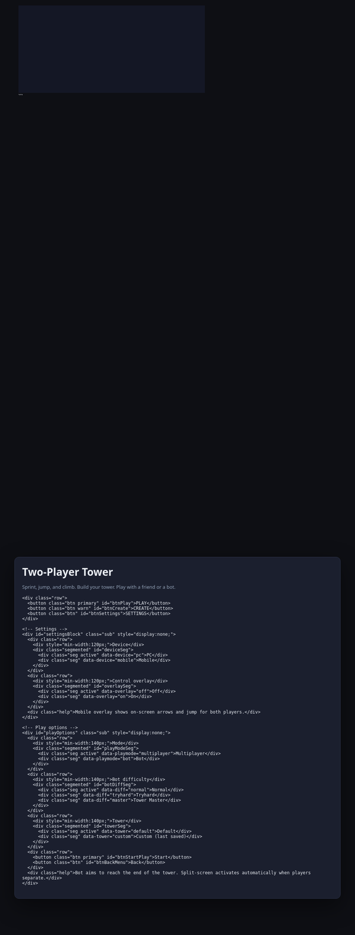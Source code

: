 <!DOCTYPE html>
<html lang="en">
<head>
  <meta charset="UTF-8" />
  <title>Tower Platformer — Full Build</title>
  <style>
    :root {
      --bg: #0e0f14;
      --canvas: #141725;
      --panel: #1b1f2e;
      --border: #2a3147;
      --text: #e9edf3;
      --muted: #94a3b8;
      --accent: #4ab3ed;
      --accent2: #e4b423;
      --danger: #c63e3e;
      --ok: #27c39f;
    }
    html, body { margin:0; height:100%; background:var(--bg); color:var(--text); font-family: ui-sans-serif, system-ui, -apple-system, Segoe UI, Roboto, Arial; overflow:hidden; }
    canvas { display:block; margin:0 auto; background:var(--canvas); }
    .ui-layer { position:fixed; inset:0; display:grid; place-items:center; pointer-events:none; }
    .panel {
      pointer-events:auto; background:var(--panel); border:1px solid var(--border); border-radius:12px; padding:20px;
      width:840px; max-width:calc(100% - 40px); box-shadow:0 20px 60px rgba(0,0,0,0.45);
    }
    .panel h1 { margin:0 0 8px 0; }
    .row { display:flex; gap:12px; align-items:center; margin:12px 0; }
    .btn {
      background:#222637; border:1px solid var(--border); color:var(--text);
      border-radius:10px; padding:12px 14px; font-weight:600; cursor:pointer;
    }
    .btn:hover { background:#2a3147; }
    .btn.primary { background:linear-gradient(180deg,#2a91c7,#1f78aa); border-color:#2a91c7; }
    .btn.warn { background:linear-gradient(180deg,#b7561f,#9d430f); border-color:#b7561f; }
    .btn.danger { background:linear-gradient(180deg,#c63e3e,#a93131); border-color:#c63e3e; }
    .segmented { display:flex; gap:8px; flex-wrap:wrap; }
    .seg { background:#222637; border:1px solid var(--border); color:var(--text); padding:10px 12px; border-radius:8px; cursor:pointer; }
    .seg.active { background:#2a3147; border-color:#3b4767; }
    .sub { margin-top:14px; padding-top:14px; border-top:1px solid #252a3a; }
    .help { color:var(--muted); font-size:13px; }

    /* Editor toolbar */
    .toolbar {
      position:fixed; left:16px; top:16px; display:flex; gap:8px; background:#141725cc; border:1px solid #242a3c;
      border-radius:10px; padding:8px; z-index:10; backdrop-filter: blur(4px);
    }
    .tool { background:#222637; border:1px solid var(--border); color:#d7deea; padding:8px 12px; border-radius:8px; cursor:pointer; }
    .tool.active { background:#2a3147; border-color:#3b4767; }
    .hint {
      position:fixed; right:16px; top:16px; background:#141725cc; color:#cfe2ff; border:1px solid #242a3c;
      padding:8px 12px; border-radius:10px; backdrop-filter: blur(4px); pointer-events:none; z-index:10;
    }

    /* Mobile controls */
    .mobile-controls { position:fixed; inset:0; pointer-events:none; }
    .mc-btn {
      position:absolute; width:84px; height:84px; border-radius:50%;
      background: radial-gradient(circle at 30% 30%, #2a3147, #181b26 60%);
      border:1px solid #3b4767; box-shadow: inset 0 6px 12px rgba(0,0,0,0.4), 0 2px 8px rgba(0,0,0,0.4);
      pointer-events:auto; display:flex; align-items:center; justify-content:center; color:#cfe2ff; font-weight:700; font-size:24px;
      user-select:none;
    }
    .mc-btn:active { filter:brightness(1.2); }
  </style>
</head>
<body>
<canvas id="gameCanvas" width="1024" height="480"></canvas>

<!-- Menu -->
<div class="ui-layer" id="menuLayer">
  <div class="panel">
    <h1>Two-Player Tower</h1>
    <p class="help">Sprint, jump, and climb. Build your tower. Play with a friend or a bot.</p>

    <div class="row">
      <button class="btn primary" id="btnPlay">PLAY</button>
      <button class="btn warn" id="btnCreate">CREATE</button>
      <button class="btn" id="btnSettings">SETTINGS</button>
    </div>

    <!-- Settings -->
    <div id="settingsBlock" class="sub" style="display:none;">
      <div class="row">
        <div style="min-width:120px;">Device</div>
        <div class="segmented" id="deviceSeg">
          <div class="seg active" data-device="pc">PC</div>
          <div class="seg" data-device="mobile">Mobile</div>
        </div>
      </div>
      <div class="row">
        <div style="min-width:120px;">Control overlay</div>
        <div class="segmented" id="overlaySeg">
          <div class="seg active" data-overlay="off">Off</div>
          <div class="seg" data-overlay="on">On</div>
        </div>
      </div>
      <div class="help">Mobile overlay shows on-screen arrows and jump for both players.</div>
    </div>

    <!-- Play options -->
    <div id="playOptions" class="sub" style="display:none;">
      <div class="row">
        <div style="min-width:140px;">Mode</div>
        <div class="segmented" id="playModeSeg">
          <div class="seg active" data-playmode="multiplayer">Multiplayer</div>
          <div class="seg" data-playmode="bot">Bot</div>
        </div>
      </div>
      <div class="row">
        <div style="min-width:140px;">Bot difficulty</div>
        <div class="segmented" id="botDiffSeg">
          <div class="seg active" data-diff="normal">Normal</div>
          <div class="seg" data-diff="tryhard">Tryhard</div>
          <div class="seg" data-diff="master">Tower Master</div>
        </div>
      </div>
      <div class="row">
        <div style="min-width:140px;">Tower</div>
        <div class="segmented" id="towerSeg">
          <div class="seg active" data-tower="default">Default</div>
          <div class="seg" data-tower="custom">Custom (last saved)</div>
        </div>
      </div>
      <div class="row">
        <button class="btn primary" id="btnStartPlay">Start</button>
        <button class="btn" id="btnBackMenu">Back</button>
      </div>
      <div class="help">Bot aims to reach the end of the tower. Split-screen activates automatically when players separate.</div>
    </div>
  </div>
</div>

<!-- Editor toolbar -->
<div class="toolbar" id="editorToolbar" style="display:none;">
  <div class="tool active" data-tool="platform">Platform</div>
  <div class="tool" data-tool="hazard">Hazard</div>
  <div class="tool" data-tool="collectible">Gem</div>
  <div class="tool" data-tool="checkpoint">Checkpoint</div>
  <div class="tool" id="gridSnapBtn">Snap: 20</div>
  <div class="tool" id="clearBtn">Clear</div>
  <div class="tool" id="saveBtn">Save</div>
  <div class="tool" id="loadBtn">Load</div>
  <div class="tool danger" id="exitCreateBtn">Exit</div>
</div>
<div class="hint" id="editorHint" style="display:none;">Create mode: Click to place, drag to move. WASD to pan. Spawn marker can be moved.</div>

<!-- Mobile controls -->
<div class="mobile-controls" id="mobileControls" style="display:none;">
  <!-- Player 1 left side -->
  <div class="mc-btn" id="mcP1Left" style="left: 26px; bottom: 28px;">◀</div>
  <div class="mc-btn" id="mcP1Right" style="left: 126px; bottom: 28px;">▶</div>
  <div class="mc-btn" id="mcP1Jump" style="left: 76px; bottom: 118px;">⤒</div>
  <!-- Player 2 right side -->
  <div class="mc-btn" id="mcP2Left" style="right: 126px; bottom: 28px;">◀</div>
  <div class="mc-btn" id="mcP2Right" style="right: 26px; bottom: 28px;">▶</div>
  <div class="mc-btn" id="mcP2Jump" style="right: 76px; bottom: 118px;">⤒</div>
</div>

<script>
/* ==== CONFIG ==== */
const CANVAS_WIDTH = 1024;
const CANVAS_HEIGHT = 480;
const VIEW_WIDTH = CANVAS_WIDTH / 2;
const VIEW_HEIGHT = CANVAS_HEIGHT;
const WORLD_WIDTH = 1600;
const WORLD_HEIGHT = 2400;
const SPLIT_DISTANCE = 480;
const MERGE_DISTANCE = 360;

/* ==== STATE ==== */
let mode = "menu"; // "menu" | "play" | "create"
let deviceType = "pc"; // "pc" | "mobile"
let overlayEnabled = false;
let playMode = "multiplayer"; // "multiplayer" | "bot"
let botDifficulty = "normal"; // "normal" | "tryhard" | "master"
let towerSelection = "default"; // "default" | "custom"
let currentSplitMode = "merged";
let gridSnap = 20;

/* ==== INPUT ==== */
const keys = {};
window.addEventListener("keydown", e => keys[e.code] = true);
window.addEventListener("keyup", e => keys[e.code] = false);

/* ==== UI HOOKUP ==== */
const menuLayer = document.getElementById("menuLayer");
const btnPlay = document.getElementById("btnPlay");
const btnSettings = document.getElementById("btnSettings");
const btnCreate = document.getElementById("btnCreate");
const settingsBlock = document.getElementById("settingsBlock");
const playOptions = document.getElementById("playOptions");
const btnStartPlay = document.getElementById("btnStartPlay");
const btnBackMenu = document.getElementById("btnBackMenu");

function segmentedInit(segEl, value, attr, onChange) {
  [...segEl.children].forEach(ch => {
    ch.classList.toggle("active", ch.getAttribute(attr) === value);
    ch.addEventListener("click", () => {
      [...segEl.children].forEach(n => n.classList.remove("active"));
      ch.classList.add("active");
      onChange(ch.getAttribute(attr));
      syncMobileControls();
    });
  });
}
const deviceSeg = document.getElementById("deviceSeg");
const overlaySeg = document.getElementById("overlaySeg");
const playModeSeg = document.getElementById("playModeSeg");
const botDiffSeg = document.getElementById("botDiffSeg");
const towerSeg = document.getElementById("towerSeg");

segmentedInit(deviceSeg, deviceType, "data-device", v => deviceType = v);
segmentedInit(overlaySeg, overlayEnabled ? "on" : "off", "data-overlay", v => overlayEnabled = (v === "on"));
segmentedInit(playModeSeg, playMode, "data-playmode", v => playMode = v);
segmentedInit(botDiffSeg, botDifficulty, "data-diff", v => botDifficulty = v);
segmentedInit(towerSeg, towerSelection, "data-tower", v => towerSelection = v);

btnPlay.addEventListener("click", () => {
  playOptions.style.display = "block";
  settingsBlock.style.display = "none";
});
btnBackMenu.addEventListener("click", () => {
  playOptions.style.display = "none";
});
btnSettings.addEventListener("click", () => {
  settingsBlock.style.display = settingsBlock.style.display === "none" ? "block" : "none";
  playOptions.style.display = "none";
});
btnStartPlay.addEventListener("click", () => {
  loadActiveLevel(towerSelection);
  mode = "play";
  menuLayer.style.display = "none";
  editorToolbar.style.display = "none";
  document.getElementById("editorHint").style.display = "none";
  resetPlayersToSpawn();
  syncMobileControls();
});
btnCreate.addEventListener("click", () => {
  startCreateFresh();
});

/* ==== MOBILE CONTROLS ==== */
const mcLayer = document.getElementById("mobileControls");
function bindPress(btn, codes) {
  const down = e => { e.preventDefault(); codes.forEach(code => keys[code] = true); };
  const up = e => { e.preventDefault(); codes.forEach(code => keys[code] = false); };
  // Touch + Mouse
  btn.addEventListener("touchstart", down, { passive:false });
  btn.addEventListener("touchend", up, { passive:false });
  btn.addEventListener("mousedown", down);
  window.addEventListener("mouseup", up);
}
bindPress(document.getElementById("mcP1Left"), ["KeyA"]);
bindPress(document.getElementById("mcP1Right"), ["KeyD"]);
bindPress(document.getElementById("mcP1Jump"), ["KeyW"]);
bindPress(document.getElementById("mcP2Left"), ["ArrowLeft"]);
bindPress(document.getElementById("mcP2Right"), ["ArrowRight"]);
bindPress(document.getElementById("mcP2Jump"), ["ArrowUp"]);

function syncMobileControls() {
  mcLayer.style.display = (deviceType === "mobile" && overlayEnabled && mode !== "menu") ? "block" : "none";
}

/* ==== UTILS ==== */
function clamp(val, min, max) { return Math.max(min, Math.min(val, max)); }
function rectsCollide(a, b) {
  return (a.x < b.x + b.width && a.x + a.width > b.x && a.y < b.y + b.height && a.y + a.height > b.y);
}
function snap(v, s) { return s ? Math.round(v / s) * s : v; }

/* ==== PLAYER ==== */
class Player {
  constructor(x, y, color, controls) {
    this.x = x; this.y = y; this.width = 36; this.height = 48;
    this.color = color; this.vx = 0; this.vy = 0;
    this.speed = 5.2; this.jumpVelocity = -14.2; this.gravity = 0.8; this.maxFall = 18;
    this.onGround = false; this.controls = controls; this.dead = false;
    this.isBot = false;
  }
  get rect() { return { x: this.x, y: this.y, width: this.width, height: this.height }; }
  update(platforms, hazards) {
    if (this.isBot) this.botLogic(platforms, hazards);
    else {
      let move = 0;
      if (keys[this.controls.left]) move -= 1;
      if (keys[this.controls.right]) move += 1;
      this.vx = move * this.speed;
      if (this.onGround && keys[this.controls.jump]) {
        this.vy = this.jumpVelocity; this.onGround = false;
      }
    }
    this.vy += this.gravity;
    if (this.vy > this.maxFall) this.vy = this.maxFall;

    // Horizontal
    this.x += this.vx;
    for (const p of platforms) {
      if (rectsCollide(this.rect, p)) {
        if (this.vx > 0) this.x = p.x - this.width;
        else if (this.vx < 0) this.x = p.x + p.width;
      }
    }

    // Vertical
    this.y += this.vy;
    this.onGround = false;
    for (const p of platforms) {
      if (rectsCollide(this.rect, p)) {
        if (this.vy > 0) { this.y = p.y - this.height; this.vy = 0; this.onGround = true; }
        else if (this.vy < 0) { this.y = p.y + p.height; this.vy = 0; }
      }
    }

    // World bounds
    if (this.y > WORLD_HEIGHT) this.dead = true;

    // Hazards
    for (const h of hazards) if (rectsCollide(this.rect, h)) this.dead = true;
  }
  botLogic(platforms, hazards) {
    // Goal-driven heuristic bot aiming for endGoal.x
    const speedScale = (botDifficulty === "normal" ? 0.9 : botDifficulty === "tryhard" ? 1.1 : 1.3);
    const jumpBias = (botDifficulty === "normal" ? 0.03 : botDifficulty === "tryhard" ? 0.07 : 0.12);
    this.vx = this.speed * speedScale; // always move right

    // Look ahead for platform edge or hazard to jump
    const aheadX = this.x + this.width + 8;
    const feetY = this.y + this.height + 2;

    // Find current ground platform
    let ground = null;
    for (const p of platforms) {
      if (feetY >= p.y - 2 && feetY <= p.y + 10 && this.x + this.width/2 >= p.x && this.x + this.width/2 <= p.x + p.width) {
        ground = p; break;
      }
    }
    const nearEdge = ground ? (aheadX > ground.x + ground.width - 10) : true;

    // Detect next candidate platform within jump arc
    const jumpReachX = 140 * speedScale;
    const jumpReachY = 110; // vertical reach
    let candidate = null;
    for (const p of platforms) {
      if (p.y + p.height < this.y + this.height && // above or level
          p.x <= aheadX + jumpReachX && p.x + p.width >= aheadX && // within horizontal window
          (this.y - p.y) <= jumpReachY + 40) {
        candidate = p; break;
      }
    }

    // Hazard ahead?
    const frontRect = { x: aheadX, y: this.y + this.height - 6, width: 12, height: 12 };
    const hazardAhead = hazards.some(h => rectsCollide(frontRect, h));

    // Jump decisions
    if (this.onGround && (nearEdge || candidate || hazardAhead || Math.random() < jumpBias)) {
      this.vy = this.jumpVelocity; this.onGround = false;
    }

    // If close to end goal and below it, jump more
    if (this.onGround && endGoal.x - this.x < 160 && this.y > endGoal.y + endGoal.height) {
      this.vy = this.jumpVelocity; this.onGround = false;
    }
  }
  draw(ctx) {
    ctx.save();
    // Body (no shadow)
    const grd = ctx.createLinearGradient(this.x, this.y, this.x, this.y + this.height);
    grd.addColorStop(0, this.color); grd.addColorStop(1, "#0c0f14");
    ctx.fillStyle = grd; ctx.strokeStyle = "#0a0d12"; ctx.lineWidth = 2;
    ctx.fillRect(this.x, this.y, this.width, this.height);
    ctx.strokeRect(this.x+0.5, this.y+0.5, this.width-1, this.height-1);
    // Eyes
    ctx.fillStyle = "#fff";
    ctx.fillRect(this.x + 7, this.y + 12, 8, 8);
    ctx.fillRect(this.x + 21, this.y + 12, 8, 8);
    ctx.fillStyle = "#364a63";
    ctx.fillRect(this.x + 10, this.y + 16, 3, 3);
    ctx.fillRect(this.x + 24, this.y + 16, 3, 3);
    ctx.restore();
  }
}

/* ==== WORLD (DEFAULT OBBY WITH FLOORS) ==== */
const defaultPlatforms = [
  { x: 0, y: 2350, width: 1600, height: 50, floor: true }, // permanent floor
  // Floor 1 (lighter gray)
  { x: 160, y: 2220, width: 180, height: 20, floorColor: 1 },
  { x: 420, y: 2140, width: 160, height: 20, floorColor: 1 },
  { x: 680, y: 2060, width: 160, height: 20, floorColor: 1 },
  { x: 940, y: 1980, width: 160, height: 20, floorColor: 1 },
  { x: 1220, y: 1900, width: 160, height: 20, floorColor: 1 },

  // Floor 2 (darker gray)
  { x: 220, y: 1780, width: 180, height: 20, floorColor: 2 },
  { x: 500, y: 1700, width: 160, height: 20, floorColor: 2 },
  { x: 760, y: 1620, width: 160, height: 20, floorColor: 2 },
  { x: 1040, y: 1540, width: 160, height: 20, floorColor: 2 },
  { x: 1300, y: 1460, width: 160, height: 20, floorColor: 2 },

  // Floor 3 (lighter again)
  { x: 280, y: 1340, width: 180, height: 20, floorColor: 1 },
  { x: 560, y: 1260, width: 160, height: 20, floorColor: 1 },
  { x: 820, y: 1180, width: 160, height: 20, floorColor: 1 },
  { x: 1080, y: 1100, width: 160, height: 20, floorColor: 1 },
  { x: 1340, y: 1020, width: 160, height: 20, floorColor: 1 },

  // Floor 4 (dark)
  { x: 340, y: 920, width: 180, height: 20, floorColor: 2 },
  { x: 620, y: 840, width: 160, height: 20, floorColor: 2 },
  { x: 880, y: 760, width: 160, height: 20, floorColor: 2 },
  { x: 1140, y: 680, width: 160, height: 20, floorColor: 2 },
  { x: 1400, y: 600, width: 160, height: 20, floorColor: 2 },
];
const defaultHazards = [
  { x: 520, y: 2335, width: 40, height: 15 },
  { x: 900, y: 1975, width: 40, height: 15 },
  { x: 1080, y: 1535, width: 40, height: 15 },
  { x: 1200, y: 1095, width: 40, height: 15 },
];
const defaultCollectibles = [
  { x: 180, y: 2190, width: 20, height: 20 },
  { x: 700, y: 2030, width: 20, height: 20 },
  { x: 1240, y: 1870, width: 20, height: 20 },
  { x: 540, y: 1680, width: 20, height: 20 },
  { x: 840, y: 1160, width: 20, height: 20 },
];
const defaultCheckpoints = [
  { x: 700, y: 2030, width: 24, height: 28 },
  { x: 1240, y: 1870, width: 24, height: 28 },
  { x: 540, y: 1680, width: 24, height: 28 },
  { x: 840, y: 1160, width: 24, height: 28 },
];
const defaultSpawn = { x: 100, y: 2200, width: 28, height: 32 };
const defaultEndGoal = { x: 1460, y: 540, width: 72, height: 72 };

/* ==== ACTIVE LEVEL ==== */
let platforms = []; let hazards = []; let collectibles = []; let checkpoints = [];
let spawnMarker = { ...defaultSpawn };
let endGoal = { ...defaultEndGoal };

// Persistent floor to always keep
const persistentFloor = { x: 0, y: 2350, width: 1600, height: 50, floor: true };

function ensureFloor() {
  const hasFloor = platforms.some(p => p.x === persistentFloor.x && p.y === persistentFloor.y && p.width === persistentFloor.width && p.height === persistentFloor.height);
  if (!hasFloor) platforms.unshift({ ...persistentFloor });
}

function setDefaultLevel() {
  platforms = JSON.parse(JSON.stringify(defaultPlatforms));
  hazards = JSON.parse(JSON.stringify(defaultHazards));
  collectibles = JSON.parse(JSON.stringify(defaultCollectibles));
  checkpoints = JSON.parse(JSON.stringify(defaultCheckpoints));
  spawnMarker = { ...defaultSpawn };
  endGoal = { ...defaultEndGoal };
  ensureFloor();
}
function setCustomLevelFromStorage() {
  const data = localStorage.getItem("towerLevel");
  if (data) {
    const parsed = JSON.parse(data);
    platforms = parsed.platforms || [ { ...persistentFloor } ];
    hazards = parsed.hazards || [];
    collectibles = parsed.collectibles || [];
    checkpoints = parsed.checkpoints || [];
    spawnMarker = parsed.spawnMarker || { ...defaultSpawn };
    endGoal = parsed.endGoal || { ...defaultEndGoal };
    ensureFloor();
  } else {
    setDefaultLevel();
  }
}
function loadActiveLevel(selection) {
  if (selection === "custom") setCustomLevelFromStorage();
  else setDefaultLevel();
}

/* ==== DRAWING ==== */
const canvas = document.getElementById("gameCanvas");
const ctx = canvas.getContext("2d");

function drawPlatform(ctx, p) {
  ctx.save();
  const base1 = p.floorColor === 2 ? "#51576a" : "#6d7b91";
  const base2 = p.floorColor === 2 ? "#34394a" : "#393f52";
  const g = ctx.createLinearGradient(p.x, p.y, p.x, p.y + p.height);
  g.addColorStop(0, p.floor ? "#555" : base1);
  g.addColorStop(1, p.floor ? "#333" : base2);
  ctx.fillStyle = g;
  ctx.fillRect(p.x, p.y, p.width, p.height);
  ctx.strokeStyle = "#2a3147";
  ctx.strokeRect(p.x, p.y, p.width, p.height);
  ctx.restore();
}
function drawHazard(ctx, h) {
  ctx.save();
  const g = ctx.createLinearGradient(h.x, h.y, h.x, h.y + h.height);
  g.addColorStop(0, "#d44b4b"); g.addColorStop(1, "#8b2a2a");
  ctx.fillStyle = g;
  ctx.fillRect(h.x, h.y, h.width, h.height);
  ctx.strokeStyle = "#ffe5e5";
  ctx.beginPath();
  ctx.moveTo(h.x, h.y + h.height);
  ctx.lineTo(h.x + h.width / 2, h.y);
  ctx.lineTo(h.x + h.width, h.y + h.height);
  ctx.stroke();
  ctx.restore();
}
function drawCollectible(ctx, c) {
  ctx.save();
  ctx.beginPath();
  ctx.arc(c.x + c.width / 2, c.y + c.height / 2, 9, 0, 2 * Math.PI);
  const g = ctx.createRadialGradient(c.x + c.width / 2, c.y + c.height / 2, 3, c.x + c.width / 2, c.y + c.height / 2, 9);
  g.addColorStop(0, "#ffe57a"); g.addColorStop(1, "#caa541");
  ctx.fillStyle = g; ctx.fill();
  ctx.strokeStyle = "#f8d98f"; ctx.lineWidth = 2; ctx.stroke();
  ctx.restore();
}
function drawCheckpoint(ctx, cp) {
  ctx.save();
  const g = ctx.createLinearGradient(cp.x, cp.y, cp.x, cp.y + cp.height);
  g.addColorStop(0, "#5acef7"); g.addColorStop(1, "#2a88bf");
  ctx.fillStyle = g; ctx.fillRect(cp.x, cp.y, cp.width, cp.height);
  ctx.fillStyle = "#fff"; ctx.font = "bold 11px sans-serif"; ctx.fillText("✔", cp.x + 5, cp.y + 18);
  ctx.restore();
}
function drawSpawnMarker(ctx, sp) {
  ctx.save();
  const g = ctx.createLinearGradient(sp.x, sp.y, sp.x, sp.y + sp.height);
  g.addColorStop(0, "#3aeeb4"); g.addColorStop(1, "#1aa57e");
  ctx.fillStyle = g;
  ctx.fillRect(sp.x, sp.y, sp.width, sp.height);
  ctx.fillStyle = "#062a22";
  ctx.font = "bold 11px sans-serif";
  ctx.fillText("SP", sp.x + 6, sp.y + 20);
  ctx.restore();
}
function drawEndGoal(ctx, eg) {
  ctx.save();
  const g = ctx.createLinearGradient(eg.x, eg.y, eg.x, eg.y + eg.height);
  g.addColorStop(0, "#ffd700"); g.addColorStop(1, "#d2ad00");
  ctx.fillStyle = g; ctx.fillRect(eg.x, eg.y, eg.width, eg.height);
  ctx.fillStyle = "#000"; ctx.font = "bold 14px sans-serif"; ctx.fillText("END", eg.x + 14, eg.y + 40);
  ctx.restore();
}
function drawWorld(ctx) {
  for (const plat of platforms) drawPlatform(ctx, plat);
  for (const hazard of hazards) drawHazard(ctx, hazard);
  for (const c of collectibles) drawCollectible(ctx, c);
  for (const cp of checkpoints) drawCheckpoint(ctx, cp);
  drawSpawnMarker(ctx, spawnMarker);
  drawEndGoal(ctx, endGoal);
}

/* ==== CAMERA ==== */
function getSplitMode(p1, p2) {
  const dx = (p1.x + p1.width / 2) - (p2.x + p2.width / 2);
  const dy = (p1.y + p1.height / 2) - (p2.y + p2.height / 2);
  const dist = Math.hypot(dx, dy);
  if (dist > SPLIT_DISTANCE) return "split";
  else if (dist < MERGE_DISTANCE) return "merged";
  else return currentSplitMode;
}
function calcCamera(px, py) {
  let camX = Math.round(px - VIEW_WIDTH / 2);
  let camY = Math.round(py - VIEW_HEIGHT / 2);
  camX = clamp(camX, 0, WORLD_WIDTH - VIEW_WIDTH);
  camY = clamp(camY, 0, WORLD_HEIGHT - VIEW_HEIGHT);
  return [camX, camY];
}
function calcMergedCamera(p1, p2) {
  let mx = (p1.x + p1.width / 2 + p2.x + p2.width / 2) / 2;
  let my = (p1.y + p1.height / 2 + p2.y + p2.height / 2) / 2;
  return calcCamera(mx, my);
}

/* ==== PLAYERS ==== */
const player1 = new Player(100, 2200, "#23b4e4", { left: "KeyA", right: "KeyD", jump: "KeyW" });
const player2 = new Player(160, 2200, "#e4b423", { left: "ArrowLeft", right: "ArrowRight", jump: "ArrowUp" });

function resetPlayersToSpawn() {
  player1.x = spawnMarker.x; player1.y = spawnMarker.y; player1.vx = 0; player1.vy = 0; player1.dead = false; player1.onGround = false;
  player2.x = spawnMarker.x + 60; player2.y = spawnMarker.y; player2.vx = 0; player2.vy = 0; player2.dead = false; player2.onGround = false;
  player2.isBot = (playMode === "bot");
}

/* ==== HUD ==== */
function drawHud(player, x, y) {
  ctx.save();
  ctx.globalAlpha = 0.88; ctx.fillStyle = "#111"; ctx.fillRect(x - 10, y - 28, 180, 44);
  ctx.globalAlpha = 1.0; ctx.fillStyle = "#fff"; ctx.font = "16px monospace";
  ctx.fillText("X:" + Math.round(player.x) + " Y:" + Math.round(player.y), x, y);
  ctx.fillText("Mode: " + (player.isBot ? ("BOT-" + botDifficulty.toUpperCase()) : "PLAYER"), x, y + 22);
  ctx.restore();
}
function drawPlayHUD() {
  drawHud(player1, 28, 36);
  if (mode === "play" && playMode === "multiplayer") {
    const hx = currentSplitMode === "split" ? VIEW_WIDTH + 28 : 280;
    drawHud(player2, hx, 36);
  } else if (mode === "play" && playMode === "bot") {
    const hx = currentSplitMode === "split" ? VIEW_WIDTH + 28 : 280;
    drawHud(player2, hx, 36);
  }
}

/* ==== EDITOR STATE & INPUT ==== */
const editorToolbar = document.getElementById("editorToolbar");
const editorHint = document.getElementById("editorHint");
let currentTool = "platform";
[...editorToolbar.querySelectorAll(".tool[data-tool]")].forEach(btn => {
  btn.addEventListener("click", () => {
    [...editorToolbar.querySelectorAll(".tool[data-tool]")].forEach(b => b.classList.remove("active"));
    btn.classList.add("active");
    currentTool = btn.getAttribute("data-tool");
  });
});
document.getElementById("gridSnapBtn").addEventListener("click", () => {
  gridSnap = (gridSnap === 20 ? 40 : gridSnap === 40 ? 0 : 20);
  document.getElementById("gridSnapBtn").textContent = "Snap: " + (gridSnap || "off");
});
document.getElementById("clearBtn").addEventListener("click", () => {
  // Fresh level: only floor + spawn marker + default endGoal
  platforms = [ { ...persistentFloor } ];
  hazards = []; collectibles = []; checkpoints = [];
  spawnMarker = { ...defaultSpawn };
  endGoal = { ...defaultEndGoal };
});
document.getElementById("saveBtn").addEventListener("click", () => {
  ensureFloor();
  localStorage.setItem("towerLevel", JSON.stringify({ platforms, hazards, collectibles, checkpoints, spawnMarker, endGoal }));
  // Auto-enable custom in play menu
  [...towerSeg.children].forEach(n => n.classList.remove("active"));
  towerSeg.querySelector('[data-tower="custom"]').classList.add("active");
  towerSelection = "custom";
});
document.getElementById("loadBtn").addEventListener("click", () => {
  setCustomLevelFromStorage();
});
document.getElementById("exitCreateBtn").addEventListener("click", () => {
  // Return to menu
  mode = "menu";
  menuLayer.style.display = "grid";
  editorToolbar.style.display = "none";
  editorHint.style.display = "none";
  syncMobileControls();
});

let editorCamX = 0, editorCamY = 0; // pan camera in create mode
function startCreateFresh() {
  mode = "create";
  menuLayer.style.display = "none";
  editorToolbar.style.display = "flex";
  editorHint.style.display = "block";
  // Start fresh: floor + spawn + end
  platforms = [ { ...persistentFloor } ];
  hazards = []; collectibles = []; checkpoints = [];
  spawnMarker = { ...defaultSpawn };
  endGoal = { ...defaultEndGoal };
  editorCamX = 0; editorCamY = 0;
  syncMobileControls();
}

function screenToWorld(sx, sy) {
  // If in create, account for editor camera
  if (mode === "create") return [sx + editorCamX, sy + editorCamY];
  // In play, camera transforms are handled by translate; here we place raw if needed
  return [sx, sy];
}

// Create mode interactions: place & move (including spawn marker)
let dragState = { dragging: false, obj: null, offsetX: 0, offsetY: 0, arr: null, index: -1 };
canvas.addEventListener("mousedown", e => {
  if (mode !== "create") return;
  const rect = canvas.getBoundingClientRect();
  let [wx, wy] = screenToWorld(e.clientX - rect.left, e.clientY - rect.top);

  // Hit-test spawn marker first
  if (wx >= spawnMarker.x && wx <= spawnMarker.x + spawnMarker.width &&
      wy >= spawnMarker.y && wy <= spawnMarker.y + spawnMarker.height) {
    dragState = { dragging: true, obj: spawnMarker, offsetX: wx - spawnMarker.x, offsetY: wy - spawnMarker.y, arr: null, index: -1 };
    return;
  }

  // Hit-test existing objects (skip persistent floor)
  const pools = [
    { arr: platforms, type: "platform" },
    { arr: hazards, type: "hazard" },
    { arr: collectibles, type: "collectible" },
    { arr: checkpoints, type: "checkpoint" },
  ];
  for (const pool of pools) {
    for (let i = pool.arr.length - 1; i >= 0; i--) {
      const o = pool.arr[i];
      if (o.floor) continue;
      if (wx >= o.x && wx <= o.x + o.width && wy >= o.y && wy <= o.y + o.height) {
        dragState = { dragging: true, obj: o, offsetX: wx - o.x, offsetY: wy - o.y, arr: pool.arr, index: i };
        return;
      }
    }
  }

  // Place new object
  wx = snap(wx, gridSnap); wy = snap(wy, gridSnap);
  if (currentTool === "platform") platforms.push({ x: wx, y: wy, width: 120, height: 20 });
  if (currentTool === "hazard") hazards.push({ x: wx, y: wy, width: 40, height: 15 });
  if (currentTool === "collectible") collectibles.push({ x: wx, y: wy, width: 20, height: 20 });
  if (currentTool === "checkpoint") checkpoints.push({ x: wx, y: wy, width: 24, height: 28 });
});
canvas.addEventListener("mousemove", e => {
  if (mode !== "create" || !dragState.dragging) return;
  const rect = canvas.getBoundingClientRect();
  let [wx, wy] = screenToWorld(e.clientX - rect.left, e.clientY - rect.top);
  const nx = snap(wx - dragState.offsetX, gridSnap);
  const ny = snap(wy - dragState.offsetY, gridSnap);
  dragState.obj.x = nx; dragState.obj.y = ny;
});
window.addEventListener("mouseup", () => { dragState.dragging = false; });

// Create mode camera pan: WASD keys
function updateEditorCamera() {
  const pan = 12;
  if (keys["KeyA"]) editorCamX = clamp(editorCamX - pan, 0, WORLD_WIDTH - CANVAS_WIDTH);
  if (keys["KeyD"]) editorCamX = clamp(editorCamX + pan, 0, WORLD_WIDTH - CANVAS_WIDTH);
  if (keys["KeyW"]) editorCamY = clamp(editorCamY - pan, 0, WORLD_HEIGHT - CANVAS_HEIGHT);
  if (keys["KeyS"]) editorCamY = clamp(editorCamY + pan, 0, WORLD_HEIGHT - CANVAS_HEIGHT);
}

/* ==== WORLD DRAW WRAPPER (CREATE CAMERA) ==== */
function drawCreateView() {
  ctx.save();
  ctx.translate(-editorCamX, -editorCamY);
  drawWorld(ctx);
  ctx.restore();
}

/* ==== CAMERA LOGIC IN PLAY ==== */
function drawPlaySplitOrMerged() {
  const p2Active = (playMode === "multiplayer" || playMode === "bot");
  currentSplitMode = p2Active ? getSplitMode(player1, player2) : "merged";

  if (p2Active && currentSplitMode === "split") {
    // Left view (P1)
    ctx.save();
    ctx.beginPath(); ctx.rect(0, 0, VIEW_WIDTH, VIEW_HEIGHT); ctx.clip();
    let [cx1, cy1] = calcCamera(player1.x + player1.width / 2, player1.y + player1.height / 2);
    ctx.translate(-cx1, -cy1);
    drawWorld(ctx); player1.draw(ctx); player2.draw(ctx);
    ctx.restore();

    // Divider
    ctx.strokeStyle = "#222"; ctx.lineWidth = 4;
    ctx.beginPath(); ctx.moveTo(VIEW_WIDTH, 0); ctx.lineTo(VIEW_WIDTH, VIEW_HEIGHT); ctx.stroke();

    // Right view (P2)
    ctx.save();
    ctx.beginPath(); ctx.rect(VIEW_WIDTH, 0, VIEW_WIDTH, VIEW_HEIGHT); ctx.clip();
    let [cx2, cy2] = calcCamera(player2.x + player2.width / 2, player2.y + player2.height / 2);
    ctx.translate(-cx2 + VIEW_WIDTH, -cy2);
    drawWorld(ctx); player2.draw(ctx); player1.draw(ctx);
    ctx.restore();
  } else {
    // Single view (merged or single player)
    ctx.save();
    let [cx, cy] = p2Active ? calcMergedCamera(player1, player2)
                            : calcCamera(player1.x + player1.width / 2, player1.y + player1.height / 2);
    ctx.translate(-cx, -cy);
    drawWorld(ctx);
    player1.draw(ctx);
    if (p2Active) player2.draw(ctx);
    ctx.restore();
  }
}

/* ==== BOT GOAL CHECK ==== */
let botReachedGoal = false;
function checkEndGoal() {
  const goalRect = endGoal;
  if (rectsCollide(player1.rect, goalRect)) {
    // Simple feedback: flash a banner
    ctx.save();
    ctx.globalAlpha = 0.9;
    ctx.fillStyle = "#112";
    ctx.fillRect( CANVAS_WIDTH/2 - 160, 20, 320, 40 );
    ctx.fillStyle = "#ffd700";
    ctx.font = "bold 20px monospace";
    ctx.fillText("Player reached END!", CANVAS_WIDTH/2 - 145, 46);
    ctx.restore();
  }
  if (playMode === "bot" && rectsCollide(player2.rect, goalRect)) {
    botReachedGoal = true;
    ctx.save();
    ctx.globalAlpha = 0.9;
    ctx.fillStyle = "#112";
    ctx.fillRect( CANVAS_WIDTH/2 - 160, 68, 320, 40 );
    ctx.fillStyle = "#8ef77a";
    ctx.font = "bold 20px monospace";
    ctx.fillText("Bot reached END!", CANVAS_WIDTH/2 - 130, 94);
    ctx.restore();
  }
}

/* ==== GAME LOOP ==== */
function gameLoop() {
  ctx.clearRect(0, 0, CANVAS_WIDTH, CANVAS_HEIGHT);

  if (mode === "play") {
    if (player1.dead) resetPlayersToSpawn();
    if ((playMode === "multiplayer" || playMode === "bot") && player2.dead) resetPlayersToSpawn();

    player1.update(platforms, hazards);
    if (playMode === "bot") { player2.isBot = true; player2.update(platforms, hazards); }
    else if (playMode === "multiplayer") { player2.isBot = false; player2.update(platforms, hazards); }

    drawPlaySplitOrMerged();
    drawPlayHUD();
    checkEndGoal();
  }

  if (mode === "create") {
    updateEditorCamera();
    drawCreateView();
  }

  requestAnimationFrame(gameLoop);
}

/* ==== STARTUP ==== */
setDefaultLevel();
menuLayer.style.display = "grid";
syncMobileControls();
resetPlayersToSpawn();
gameLoop();
</script>
</body>
</html>
```
